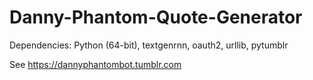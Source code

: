 # Danny-Phantom-Quote-Generator
Dependencies: Python (64-bit), textgenrnn, oauth2, urllib, pytumblr 

See https://dannyphantombot.tumblr.com
